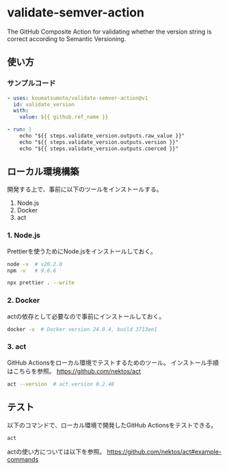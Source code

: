 # validate-semver-action

The GitHub Composite Action for validating whether the version string is correct according to Semantic Versioning.

## 使い方

### サンプルコード

```yaml
- uses: koumatsumoto/validate-semver-action@v1
  id: validate_version
  with:
    value: ${{ github.ref_name }}

- run: |
    echo "${{ steps.validate_version.outputs.raw_value }}"
    echo "${{ steps.validate_version.outputs.version }}"
    echo "${{ steps.validate_version.outputs.coerced }}"
```

## ローカル環境構築

開発する上で、事前に以下のツールをインストールする。

1. Node.js
2. Docker
3. act

### 1. Node.js

Prettierを使うためにNode.jsをインストールしておく。

```sh
node -v  # v20.2.0
npm -v   # 9.6.6
```

```sh
npx prettier . --write
```

### 2. Docker

actの依存として必要なので事前にインストールしておく。

```sh
docker -v  # Docker version 24.0.4, build 3713ee1
```

### 3. act

GitHub Actionsをローカル環境でテストするためのツール。
インストール手順はこちらを参照。
https://github.com/nektos/act

```sh
act --version  # act version 0.2.48
```

## テスト

以下のコマンドで、ローカル環境で開発したGitHub Actionsをテストできる。

```sh
act
```

actの使い方については以下を参照。
https://github.com/nektos/act#example-commands
